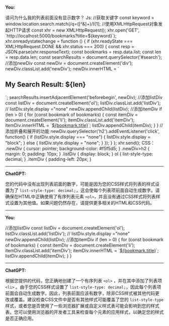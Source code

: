 **You:**

请问为什么我的列表前面没有显示数字？ Js: //获取关键字 const keyword = window.location.search.match(/q=(\[^&\]+)/)\[1\]; //使用XMLHttpRequest对象发起HTTP请求 const xhr = new XMLHttpRequest(); xhr.open('GET', \`http://localhost:5000/bookmarks?title=${keyword}\`); xhr.onreadystatechange = function () { if (xhr.readyState === XMLHttpRequest.DONE && xhr.status === 200) { const resp = JSON.parse(xhr.responseText); const bookmarks = resp.data.list; const len = resp.data.len; const searchResults = document.querySelector('#search'); //添加newDiv const newDiv = document.createElement('div'); newDiv.classList.add('newDiv'); newDiv.innerHTML = \`<h2>My Search Result: ${len}</h2>\`; searchResults.insertAdjacentElement('beforebegin', newDiv); //添加listDiv const listDiv = document.createElement('ol'); listDiv.classList.add('listDiv'); // listDiv.style.display ="none" newDiv.appendChild(listDiv); //添加itemDiv if (len > 0) { for (const bookmark of bookmarks) { const itemDiv = document.createElement('li'); itemDiv.classList.add('itemDiv'); itemDiv.innerHTML = \`<a href="${bookmark.url}" target="\_blank">${bookmark.title}</a>\`; listDiv.appendChild(itemDiv); } } // 添加折叠和展开的功能 newDiv.querySelector('h2').addEventListener('click', function() { if (listDiv.style.display === "none") { listDiv.style.display = "block"; } else { listDiv.style.display = "none"; } }); } }; xhr.send(); CSS： .newDiv { cursor: pointer; background-color: #f5f5d5; } .newDiv>h2 { margin: 0; padding: 10px; } .listDiv { display: block; } ol { list-style-type: decimal; } .itemDiv { padding-left: 20px; }

* * *

**ChatGPT:**

您的代码中没有出现列表前面的数字，可能是因为您的CSS样式将列表的样式设置为了 `list-style-type: decimal;`，这会使每个列表项前面自动生成数字。请确保在HTML中正确使用了有序列表元素 `<ol>`，并且没有通过CSS样式将列表样式设置为其他值。如果问题仍然存在，请提供更多相关的HTML和CSS代码。

* * *

**You:**

//添加listDiv const listDiv = document.createElement('ol'); listDiv.classList.add('listDiv'); // listDiv.style.display ="none" newDiv.appendChild(listDiv); //添加itemDiv if (len > 0) { for (const bookmark of bookmarks) { const itemDiv = document.createElement('li'); itemDiv.classList.add('itemDiv'); itemDiv.innerHTML = \`<a href="${bookmark.url}" target="\_blank">${bookmark.title}</a>\`; listDiv.appendChild(itemDiv); } }

* * *

**ChatGPT:**

根据您提供的代码，您正确地创建了一个有序列表 `<ol>` ，并在其中添加了列表项 `<li>` 。由于您的CSS样式设置了 `list-style-type: decimal;`，因此每个列表项前面会自动生成数字。因此，列表前面应该有数字，除非CSS样式被其他代码更改或覆盖。建议检查CSS文件中是否有其他样式可能覆盖了您的 `list-style-type` 样式，或者您是否使用了一些浏览器扩展或自定义样式表可能会影响到您的样式表。您可以使用浏览器的开发者工具来检查每个元素的应用样式，以确定您的样式是否正确应用。